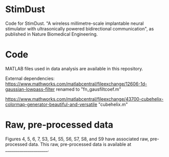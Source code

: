 # StimDust
Code for StimDust. "A wireless millimetre-scale implantable neural stimulator with ultrasonically powered bidirectional communication", as published in Nature Biomedical Engineering.

# Code
MATLAB files used in data analysis are available in this repository.

External dependencies:
https://www.mathworks.com/matlabcentral/fileexchange/12606-1d-gaussian-lowpass-filter
renamed to "fn_gausfiltcoef.m"

https://www.mathworks.com/matlabcentral/fileexchange/43700-cubehelix-colormap-generator-beautiful-and-versatile
"cubehelix.m"

# Raw, pre-processed data
Figures 4, 5, 6, 7, S3, S4, S5, S6, S7, S8, and S9 have associated raw, pre-processed data. This raw, pre-processed data is available at _____________________.
